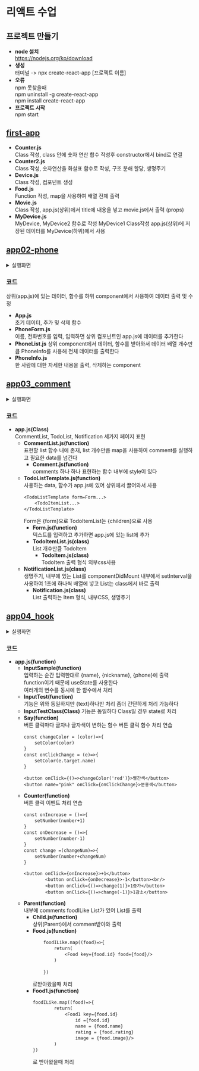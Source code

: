 # 리액트 수업

## 프로젝트 만들기
* **node 설치**  
https://nodejs.org/ko/download
* **생성**  
터미널 -> npx create-react-app [프로젝트 이름]
* **오류**  
npm 못찾을때  
npm uninstall -g create-react-app  
npm install create-react-app  
* **프로젝트 시작**  
npm start  
## [first-app](first-app#first-app)
* **Counter.js**  
Class 작성, class 안에 숫자 연산 합수 작성후 constructor에서 bind로 연결
* **Counter2.js**  
Class 작성, 숫자연산을 화살표 함수로 작성, 구조 분해 할당, 생명주기  
* **Device.js**  
Class 작성, 컴포넌트 생성  
* **Food.js**  
Function 작성, map을 사용하여 배열 전체 출력  
* **Movie.js**  
Class 작성, app.js(상위)에서 title에 내용을 넣고 movie.js에서 출력 (props)  
* **MyDevice.js**  
MyDevice, MyDevice2 함수로 작성 MyDevice1 Class작성 app.js(상위)에 저장된 데이터를 MyDevice(하위)에서 사용  
## [app02-phone](app02-phone#app02-phone)
<details>
<summary>실행화면</summary>

## 실행화면
![](/assets/images/230907092519.png)
</details>

### 코드
상위(app.js)에 있는 데이터, 함수를 하위 component에서 사용하여 데이터 출력 및 수정
* **App.js**  
초기 데이터, 추가 및 삭제 함수  
* **PhoneForm.js**  
이름, 전화번호를 입력, 입력하면 상위 컴포넌트인 app.js에 데이터를 추가한다  
* **PhoneList.js**
상위 component에서 데이터, 함수를 받아와서 데이터 배열 개수만큼 PhoneInfo를 사용해 전체 데이터를 출력한다
* **PhoneInfo.js**  
한 사람에 대한 자세한 내용을 출력, 삭제하는 component  
## [app03_comment](app03_comment#app03_comment)
<details>
<summary>실행화면</summary>

## 실행화면
### CommentList  
![](/assets/images/230907092849.png)  
### TodoList  
![](/assets/images/230907092859.png)  
### NotificationList  
![](/assets/images/230907092911.png) 
</details>

### 코드
* **app.js(Class)**  
  CommentList, TodoList, Notification 세가지 페이지 표현
  - **CommentList.js(function)**  
    표현할 list 함수 내에 존재, list 개수만큼 map을 사용하여 comment를 실행하고 필요한 data를 넘긴다
    - **Comment.js(function)**  
    comments 하나 하나 표현하는 함수 내부에 style이 있다 
  - **TodoListTemplate.js(function)**  
    사용하는 data, 함수가 app.js에 있어 상위에서 끌어와서 사용  
    ```
    <TodoListTemplate form=Form...>
        <TodoItemList...>
    </TodoListTemplate>
    ```
    Form은 {form}으로 TodoItemList는 {children}으로 사용  
    - **Form.js(function)**  
    텍스트를 입력하고 추가하면 app.js에 있는 list에 추가
    - **TodoItemList.js(class)**  
    List 개수만큼 TodoItem
        - **TodoItem.js(class)**  
        TodoItem 출력 형식 외부css사용
  - **NotificationList.js(class)**  
    생명주기, 내부에 있는 List를 componentDidMount 내부에서 setInterval을 사용하여 1초에 하나씩 배열에 넣고 List는 class에서 바로 출력  
    - **Notification.js(class)**  
    List 출력하는 Item 형식, 내부CSS, 생명주기  
## [app04_hook](app04_hook#app04_hook)
<details>
<summary>실행화면</summary>

## 실행화면
### InputSample
![](/assets/images/230907092936.png)
### InputTest, InputTestClass
![](/assets/images/230907092944.png)
### Say
![](/assets/images/230907092952.png)
### Counter
![](/assets/images/230907093009.png)    
### Parent
![](/assets/images/230907093018.png)


</details>

### 코드
* **app.js(function)**  
    * **InputSample(function)**  
    입력하는 순간 입력한대로 {name}, {nickname}, {phone}에 출력  
    function이기 때문에 useState를 사용한다  
    여러개의 변수를 동시에 한 함수에서 처리  
    * **InputTest(function)**  
    기능은 위와 동일하지만 {text}하나만 처리 좀더 간단하게 처리 가능하다
    * **InputTestClass(Class)**
    기능은 동일하다 Class일 경우 state로 처리
    * **Say(function)**  
    버튼 클릭마다 글자나 글자색이 변하는 함수
    버튼 클릭 함수 처리 연습  
        ```
        const changeColor = (color)=>{
            setColor(color)
        }
        const onClickChange = (e)=>{
            setColor(e.target.name)
        }
        ```
        ```
        <button onClick={()=>changeColor('red')}>빨간색</button>
        <button name="pink" onClick={onClickChange}>분홍색</button>
        ```
    * **Counter(function)**  
    버튼 클릭 이벤트 처리 연습  
        ```
        const onIncrease = ()=>{
            setNumber(number+1)
        }
        const onDecrease = ()=>{
            setNumber(number-1)
        }
        const change =(changeNum)=>{
            setNumber(number+changeNum)
        }
        ```
        ```
        <button onClick={onIncrease}>+1</button>
                <button onClick={onDecrease}>-1</button><br/>
                <button onClick={()=>change(1)}>1증가</button>
                <button onClick={()=>change(-1)}>1감소</button>
        ```
    * **Parent(function)**  
    내부에 comments foodILike List가 있어 List를 출력  
        * **Child.js(function)**  
        상위(Parent)에서 comment받아와 출력  
        * **Food.js(function)**  
            ```
                foodILike.map((food)=>{
                    return(
                        <Food key={food.id} food={food}/>
                    )
                    
                })
            ```
            로받아왔을때 처리  
        * **Food1.js(function)**
            ```
            foodILike.map((food)=>{
                    return(
                        <Food1 key={food.id}
                            id ={food.id}
                            name = {food.name}
                            rating = {food.rating}
                            image = {food.image}/>
                    )
            })
            ```
            로 받아왔을때 처리
  
